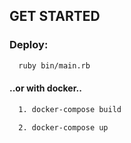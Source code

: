 ## GET STARTED
### Deploy:
```bash
  ruby bin/main.rb
```

#### ..or with docker..
```bash
  1. docker-compose build
```
```bash
  2. docker-compose up 
```
